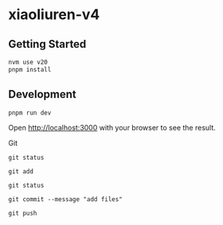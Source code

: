 # xiaoliuren-v4

## Getting Started

```bash
nvm use v20
pnpm install
```

## Development

```bash
pnpm run dev
```
Open [http://localhost:3000](http://localhost:3000) with your browser to see the result.



Git


```
git status
```

```
git add
```

```
git status
```

```
git commit --message "add files"
```

```
git push
```